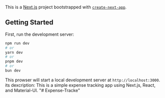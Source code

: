 This is a [Next.js](https://nextjs.org) project bootstrapped with [`create-next-app`](https://nextjs.org/docs/app/api-reference/cli/create-next-app).

## Getting Started

First, run the development server:

```bash
npm run dev
# or
yarn dev
# or
pnpm dev
# or
bun dev
```

This prowser will start a local development server at `http://localhost:3000`.
its dexcription: This is a simple expense tracking app using Next.js, React, and Material-UI.
"# Expense-Tracke" 
